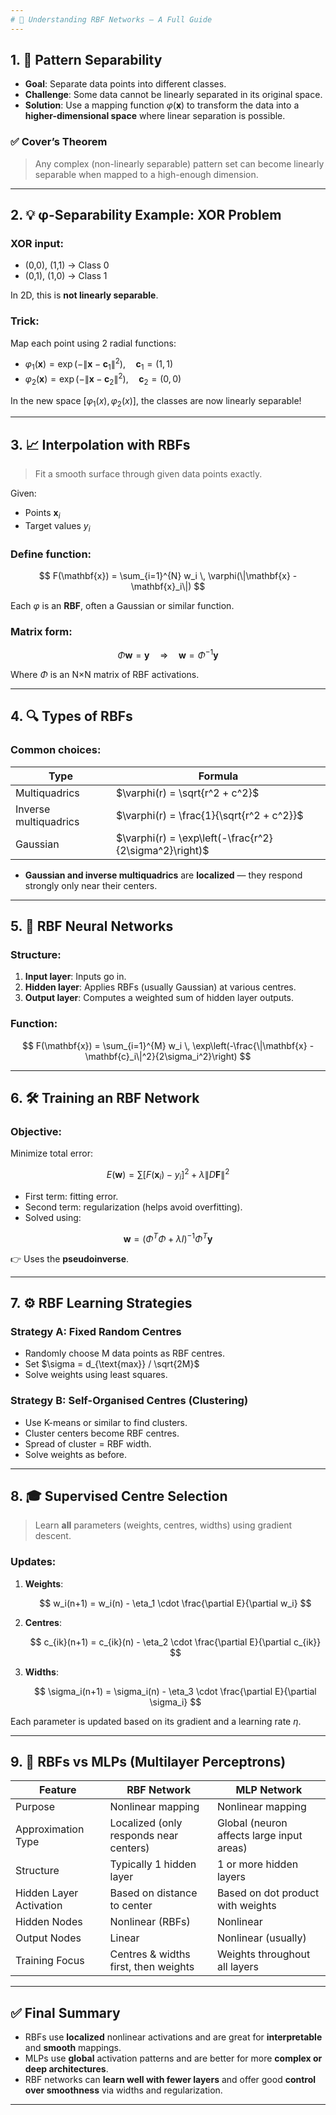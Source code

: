 ```yaml
---
# 🧠 Understanding RBF Networks – A Full Guide
---
```


## 1. 🎯 **Pattern Separability**

- **Goal**: Separate data points into different classes.
- **Challenge**: Some data cannot be linearly separated in its original space.
- **Solution**: Use a mapping function $\varphi(\mathbf{x})$ to transform the data into a **higher-dimensional space** where linear separation is possible.

### ✅ Cover’s Theorem

> Any complex (non-linearly separable) pattern set can become linearly separable when mapped to a high-enough dimension.

---

## 2. 💡 **φ-Separability Example: XOR Problem**

### XOR input:

- (0,0), (1,1) → Class 0
- (0,1), (1,0) → Class 1

In 2D, this is **not linearly separable**.

### Trick:

Map each point using 2 radial functions:

- $\varphi_1(\mathbf{x}) = \exp(-\|\mathbf{x} - \mathbf{c}_1\|^2), \quad \mathbf{c}_1 = (1,1)$
- $\varphi_2(\mathbf{x}) = \exp(-\|\mathbf{x} - \mathbf{c}_2\|^2), \quad \mathbf{c}_2 = (0,0)$

In the new space $[\varphi_1(x), \varphi_2(x)]$, the classes are now linearly separable!

---

## 3. 📈 **Interpolation with RBFs**

> Fit a smooth surface through given data points exactly.

Given:

- Points $\mathbf{x}_i$
- Target values $y_i$

### Define function:

$$
F(\mathbf{x}) = \sum_{i=1}^{N} w_i \, \varphi(\|\mathbf{x} - \mathbf{x}_i\|)
$$

Each $\varphi$ is an **RBF**, often a Gaussian or similar function.

### Matrix form:

$$
\Phi \mathbf{w} = \mathbf{y} \quad \Rightarrow \quad \mathbf{w} = \Phi^{-1} \mathbf{y}
$$

Where $\Phi$ is an N×N matrix of RBF activations.

---

## 4. 🔍 **Types of RBFs**

### Common choices:

| Type                  | Formula                                                |
| --------------------- | ------------------------------------------------------ |
| Multiquadrics         | $\varphi(r) = \sqrt{r^2 + c^2}$                        |
| Inverse multiquadrics | $\varphi(r) = \frac{1}{\sqrt{r^2 + c^2}}$              |
| Gaussian              | $\varphi(r) = \exp\left(-\frac{r^2}{2\sigma^2}\right)$ |

- **Gaussian and inverse multiquadrics** are **localized** — they respond strongly only near their centers.

---

## 5. 🧮 **RBF Neural Networks**

### Structure:

1. **Input layer**: Inputs go in.
2. **Hidden layer**: Applies RBFs (usually Gaussian) at various centres.
3. **Output layer**: Computes a weighted sum of hidden layer outputs.

### Function:

$$
F(\mathbf{x}) = \sum_{i=1}^{M} w_i \, \exp\left(-\frac{\|\mathbf{x} - \mathbf{c}_i\|^2}{2\sigma_i^2}\right)
$$

---

## 6. 🛠️ **Training an RBF Network**

### Objective:

Minimize total error:

$$
E(\mathbf{w}) = \sum \left[F(\mathbf{x}_i) - y_i\right]^2 + \lambda \|D\mathbf{F}\|^2
$$

- First term: fitting error.
- Second term: regularization (helps avoid overfitting).
- Solved using:

$$
\mathbf{w} = (\Phi^T\Phi + \lambda I)^{-1} \Phi^T \mathbf{y}
$$

👉 Uses the **pseudoinverse**.

---

## 7. ⚙️ **RBF Learning Strategies**

### Strategy A: **Fixed Random Centres**

- Randomly choose M data points as RBF centres.
- Set $\sigma = d_{\text{max}} / \sqrt{2M}$
- Solve weights using least squares.

### Strategy B: **Self-Organised Centres (Clustering)**

- Use K-means or similar to find clusters.
- Cluster centers become RBF centres.
- Spread of cluster = RBF width.
- Solve weights as before.

---

## 8. 🎓 **Supervised Centre Selection**

> Learn **all** parameters (weights, centres, widths) using gradient descent.

### Updates:

1. **Weights**:

   $$
   w_i(n+1) = w_i(n) - \eta_1 \cdot \frac{\partial E}{\partial w_i}
   $$

2. **Centres**:

   $$
   c_{ik}(n+1) = c_{ik}(n) - \eta_2 \cdot \frac{\partial E}{\partial c_{ik}}
   $$

3. **Widths**:

   $$
   \sigma_i(n+1) = \sigma_i(n) - \eta_3 \cdot \frac{\partial E}{\partial \sigma_i}
   $$

Each parameter is updated based on its gradient and a learning rate $\eta$.

---

## 9. 🔁 **RBFs vs MLPs (Multilayer Perceptrons)**

| Feature                 | RBF Network                            | MLP Network                               |
| ----------------------- | -------------------------------------- | ----------------------------------------- |
| Purpose                 | Nonlinear mapping                      | Nonlinear mapping                         |
| Approximation Type      | Localized (only responds near centers) | Global (neuron affects large input areas) |
| Structure               | Typically 1 hidden layer               | 1 or more hidden layers                   |
| Hidden Layer Activation | Based on distance to center            | Based on dot product with weights         |
| Hidden Nodes            | Nonlinear (RBFs)                       | Nonlinear                                 |
| Output Nodes            | Linear                                 | Nonlinear (usually)                       |
| Training Focus          | Centres & widths first, then weights   | Weights throughout all layers             |

---

## ✅ Final Summary

- RBFs use **localized** nonlinear activations and are great for **interpretable** and **smooth** mappings.
- MLPs use **global** activation patterns and are better for more **complex or deep architectures**.
- RBF networks can **learn well with fewer layers** and offer good **control over smoothness** via widths and regularization.

---
